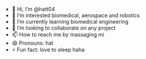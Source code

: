 - 👋 Hi, I’m @hatt04
- 👀 I’m interested biomedical, aerospace and robotics
- 🌱 I’m currently learning biomedical engineering
- 💞️ I’m looking to collaborate on any project
- 📫 How to reach me by massaging mi
- 😄 Pronouns: hat
- ⚡ Fun fact: love to sleep haha

<!---
hatt04/hatt04 is a ✨ special ✨ repository because its `README.md` (this file) appears on your GitHub profile.
You can click the Preview link to take a look at your changes.
--->
